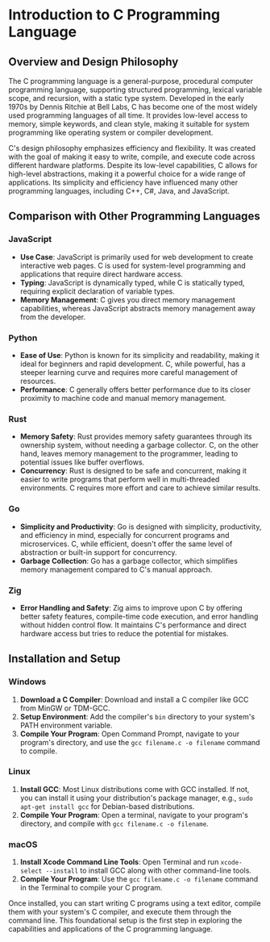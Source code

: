 # Introduction to C Programming Language

## Overview and Design Philosophy

The C programming language is a general-purpose, procedural computer programming language, supporting structured programming, lexical variable scope, and recursion, with a static type system. Developed in the early 1970s by Dennis Ritchie at Bell Labs, C has become one of the most widely used programming languages of all time. It provides low-level access to memory, simple keywords, and clean style, making it suitable for system programming like operating system or compiler development.

C's design philosophy emphasizes efficiency and flexibility. It was created with the goal of making it easy to write, compile, and execute code across different hardware platforms. Despite its low-level capabilities, C allows for high-level abstractions, making it a powerful choice for a wide range of applications. Its simplicity and efficiency have influenced many other programming languages, including C++, C#, Java, and JavaScript.

## Comparison with Other Programming Languages

### JavaScript

- **Use Case**: JavaScript is primarily used for web development to create interactive web pages. C is used for system-level programming and applications that require direct hardware access.
- **Typing**: JavaScript is dynamically typed, while C is statically typed, requiring explicit declaration of variable types.
- **Memory Management**: C gives you direct memory management capabilities, whereas JavaScript abstracts memory management away from the developer.

### Python

- **Ease of Use**: Python is known for its simplicity and readability, making it ideal for beginners and rapid development. C, while powerful, has a steeper learning curve and requires more careful management of resources.
- **Performance**: C generally offers better performance due to its closer proximity to machine code and manual memory management.

### Rust

- **Memory Safety**: Rust provides memory safety guarantees through its ownership system, without needing a garbage collector. C, on the other hand, leaves memory management to the programmer, leading to potential issues like buffer overflows.
- **Concurrency**: Rust is designed to be safe and concurrent, making it easier to write programs that perform well in multi-threaded environments. C requires more effort and care to achieve similar results.

### Go

- **Simplicity and Productivity**: Go is designed with simplicity, productivity, and efficiency in mind, especially for concurrent programs and microservices. C, while efficient, doesn't offer the same level of abstraction or built-in support for concurrency.
- **Garbage Collection**: Go has a garbage collector, which simplifies memory management compared to C's manual approach.

### Zig

- **Error Handling and Safety**: Zig aims to improve upon C by offering better safety features, compile-time code execution, and error handling without hidden control flow. It maintains C's performance and direct hardware access but tries to reduce the potential for mistakes.

## Installation and Setup

### Windows

1. **Download a C Compiler**: Download and install a C compiler like GCC from MinGW or TDM-GCC.
2. **Setup Environment**: Add the compiler's `bin` directory to your system's PATH environment variable.
3. **Compile Your Program**: Open Command Prompt, navigate to your program's directory, and use the `gcc filename.c -o filename` command to compile.

### Linux

1. **Install GCC**: Most Linux distributions come with GCC installed. If not, you can install it using your distribution's package manager, e.g., `sudo apt-get install gcc` for Debian-based distributions.
2. **Compile Your Program**: Open a terminal, navigate to your program's directory, and compile with `gcc filename.c -o filename`.

### macOS

1. **Install Xcode Command Line Tools**: Open Terminal and run `xcode-select --install` to install GCC along with other command-line tools.
2. **Compile Your Program**: Use the `gcc filename.c -o filename` command in the Terminal to compile your C program.

Once installed, you can start writing C programs using a text editor, compile them with your system's C compiler, and execute them through the command line. This foundational setup is the first step in exploring the capabilities and applications of the C programming language.
